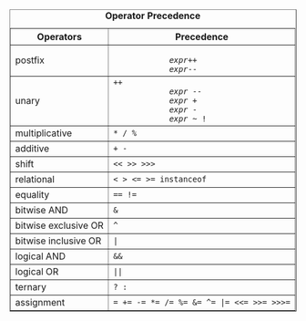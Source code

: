 <html>
  <head>
    <meta name="generator"
    content="HTML Tidy for HTML5 (experimental) for Windows https://github.com/w3c/tidy-html5/tree/c63cc39" />
    <title></title>
  </head>
  <body>
    <table border="1" cellpadding="5" summary="This table lists operators according to precedence order">
      <caption id="nutsandbolts-precedence">
        <strong>Operator Precedence</strong>
      </caption>
      <tbody>
        <tr>
          <th id="h1">Operators</th>
          <th id="h2">Precedence</th>
        </tr>
        <tr>
          <td headers="h1">postfix</td>
          <td headers="h2">
            <code>
            <em>expr</em>++ 
            <em>expr</em>--</code>
          </td>
        </tr>
        <tr>
          <td headers="h1">unary</td>
          <td headers="h2">
            <code>++
            <em>expr</em> --
            <em>expr</em> +
            <em>expr</em> -
            <em>expr</em> ~ !</code>
          </td>
        </tr>
        <tr>
          <td headers="h1">multiplicative</td>
          <td headers="h2">
            <code>* / %</code>
          </td>
        </tr>
        <tr>
          <td headers="h1">additive</td>
          <td headers="h2">
            <code>+ -</code>
          </td>
        </tr>
        <tr>
          <td headers="h1">shift</td>
          <td headers="h2">
            <code>&lt;&lt; &gt;&gt; &gt;&gt;&gt;</code>
          </td>
        </tr>
        <tr>
          <td headers="h1">relational</td>
          <td headers="h2">
            <code>&lt; &gt; &lt;= &gt;= instanceof</code>
          </td>
        </tr>
        <tr>
          <td headers="h1">equality</td>
          <td headers="h2">
            <code>== !=</code>
          </td>
        </tr>
        <tr>
          <td headers="h1">bitwise AND</td>
          <td headers="h2">
            <code>&amp;</code>
          </td>
        </tr>
        <tr>
          <td headers="h1">bitwise exclusive OR</td>
          <td headers="h2">
            <code>^</code>
          </td>
        </tr>
        <tr>
          <td headers="h1">bitwise inclusive OR</td>
          <td headers="h2">
            <code>|</code>
          </td>
        </tr>
        <tr>
          <td headers="h1">logical AND</td>
          <td headers="h2">
            <code>&amp;&amp;</code>
          </td>
        </tr>
        <tr>
          <td headers="h1">logical OR</td>
          <td headers="h2">
            <code>||</code>
          </td>
        </tr>
        <tr>
          <td headers="h1">ternary</td>
          <td headers="h2">
            <code>? :</code>
          </td>
        </tr>
        <tr>
          <td headers="h1">assignment</td>
          <td headers="h2">
            <code>= += -= *= /= %= &amp;= ^= |= &lt;&lt;= &gt;&gt;= &gt;&gt;&gt;=</code>
          </td>
        </tr>
      </tbody>
    </table>
  </body>
</html>

